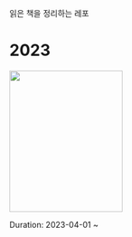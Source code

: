 읽은 책을 정리하는 레포

# 2023

<img src="https://user-images.githubusercontent.com/121919484/229572916-391ff300-4b0d-4dbf-8771-7d400f75c985.png" width="200" height="250"/>  

Duration: 2023-04-01 ~ 
